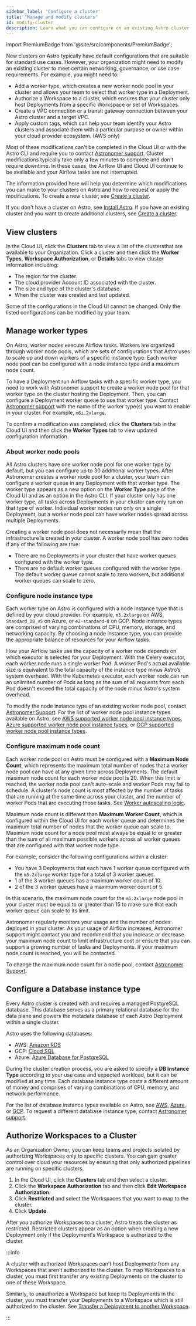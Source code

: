 ```yaml
---
sidebar_label: 'Configure a cluster'
title: "Manage and modify clusters"
id: modify-cluster
description: Learn what you can configure on an existing Astro cluster.
---
```


import PremiumBadge from '@site/src/components/PremiumBadge';

New clusters on Astro typically have default configurations that are suitable for standard use cases. However, your organization might need to modify an existing cluster to meet certain networking, governance, or use case requirements. For example, you might need to:

- Add a worker type, which creates a new worker node pool in your cluster and allows your team to select that worker type in a Deployment.
- Authorize a Workspace to a cluster, which ensures that your cluster only host Deployments from a specific Workspace or set of Workspaces.
- Create a VPC connection or a transit gateway connection between your Astro cluster and a target VPC.
- Apply custom tags, which can help your team identify your Astro clusters and associate them with a particular purpose or owner within your cloud provider ecosystem. (AWS only)

Most of these modifications can't be completed in the Cloud UI or with the Astro CLI and require you to contact [Astronomer support](https://support.astronomer.io). Cluster modifications typically take only a few minutes to complete and don't require downtime. In these cases, the Airflow UI and Cloud UI continue to be available and your Airflow tasks are not interrupted.

The information provided here will help you determine which modifications you can make to your clusters on Astro and how to request or apply the modifications. To create a new cluster, see [Create a cluster](create-cluster.md).

If you don't have a cluster on Astro, see [Install Astro](https://docs.astronomer.io/astro/category/install-astro). If you have an existing cluster and you want to create additional clusters, see [Create a cluster](create-cluster.md).

## View clusters

In the Cloud UI, click the **Clusters** tab to view a list of the clustersthat are available to your Organization. Click a cluster and then click the **Worker Types**, **Workspace Authorization**, or **Details** tabs to view cluster information including:

- The region for the cluster.
- The cloud provider Account ID associated with the cluster.
- The size and type of the cluster's database.
- When the cluster was created and last updated.

Some of the configurations in the Cloud UI cannot be changed. Only the listed configurations can be modified by your team.

## Manage worker types

On Astro, worker nodes execute Airflow tasks. Workers are organized through worker node pools, which are sets of configurations that Astro uses to scale up and down workers of a specific instance type. Each worker node pool can be configured with a node instance type and a maximum node count. 

To have a Deployment run Airflow tasks with a specific worker type, you need to work with Astronomer support to create a worker node pool for that worker type on the cluster hosting the Deployment. Then, you can configure a Deployment worker queue to use that worker type. Contact [Astronomer support](https://support.astronomer.io) with the name of the worker type(s) you want to enable in your cluster. For example, `m6i.2xlarge`.

To confirm a modification was completed, click the **Clusters** tab in the Cloud UI and then click the **Worker Types** tab to view updated configuration information.

### About worker node pools

All Astro clusters have one worker node pool for one worker type by default, but you can configure up to 30 additional worker types. After Astronomer creates a worker node pool for a cluster, your team can configure a worker queue in any Deployment with that worker type. The worker type appears as a new option on the **Worker Type** page of the Cloud UI and as an option in the Astro CLI. If your cluster only has one worker type, all tasks across Deployments in your cluster can only run on that type of worker. Individual worker nodes run only on a single Deployment, but a worker node pool can have worker nodes spread across multiple Deployments.

Creating a worker node pool does not necessarily mean that the infrastructure is created in your cluster. A worker node pool has zero nodes if any of the following are true:

- There are no Deployments in your cluster that have worker queues configured with the worker type.
- There are no default worker queues configured with the worker type. The default worker queue cannot scale to zero workers, but additional worker queues can scale to zero.


### Configure node instance type

Each worker type on Astro is configured with a node instance type that is defined by your cloud provider. For example, `m5.2xlarge` on AWS, `Standard_D8_v5` on Azure, or `e2-standard-8` on GCP. Node instance types are comprised of varying combinations of CPU, memory, storage, and networking capacity. By choosing a node instance type, you can provide the appropriate balance of resources for your Airflow tasks.

How your Airflow tasks use the capacity of a worker node depends on which executor is selected for your Deployment. With the Celery executor, each worker node runs a single worker Pod. A worker Pod's actual available size is equivalent to the total capacity of the instance type minus Astro’s system overhead. With the Kubernetes executor, each worker node can run an unlimited number of Pods as long as the sum of all requests from each Pod doesn't exceed the total capacity of the node minus Astro's system overhead.

To modify the node instance type of an existing worker node pool, contact [Astronomer Support](https://cloud.support.astronomer.io). For the list of worker node pool instance types available on Astro, see [AWS supported worker node pool instance types](resource-reference-aws.md#supported-worker-node-pool-instance-types), [Azure supported worker node pool instance types](resource-reference-azure.md#supported-worker-node-pool-instance-types), or [GCP supported worker node pool instance types](resource-reference-gcp.md#supported-worker-node-pool-instance-types).

### Configure maximum node count

Each worker node pool on Astro must be configured with a **Maximum Node Count**, which represents the maximum total number of nodes that a worker node pool can have at any given time across Deployments. The default maximum node count for each worker node pool is 20. When this limit is reached, the worker node pool can't auto-scale and worker Pods may fail to schedule. A cluster's node count is most affected by the number of tasks that are running at the same time across your cluster, and the number of worker Pods that are executing those tasks. See [Worker autoscaling logic](configure-worker-queues.md#worker-autoscaling-logic).

Maximum node count is different than **Maximum Worker Count**, which is configured within the Cloud UI for each worker queue and determines the maximum total number of nodes that the worker queue can scale to. Maximum node count for a node pool must always be equal to or greater than the sum of all maximum possible workers across all worker queues that are configured with that worker node type.

For example, consider the following configurations within a cluster:

- You have 3 Deployments that each have 1 worker queue configured with the `m5.2xlarge` worker type for a total of 3 worker queues.
- 1 of the 3 worker queues has a maximum worker count of 10.
- 2 of the 3 worker queues have a maximum worker count of 5.

In this scenario, the maximum node count for the `m5.2xlarge` node pool in your cluster must be equal to or greater than 15 to make sure that each worker queue can scale to its limit.

Astronomer regularly monitors your usage and the number of nodes deployed in your cluster. As your usage of Airflow increases, Astronomer support might contact you and recommend that you increase or decrease your maximum node count to limit infrastructure cost or ensure that you can support a growing number of tasks and Deployments. If your maximum node count is reached, you will be contacted.

To change the maximum node count for a node pool, contact [Astronomer Support](https://cloud.astronomer.io/support).

## Configure a Database instance type

Every Astro cluster is created with and requires a managed PostgreSQL database. This database serves as a primary relational database for the data plane and powers the metadata database of each Astro Deployment within a single cluster.

Astro uses the following databases:

- AWS: [Amazon RDS](https://aws.amazon.com/rds/)
- GCP: [Cloud SQL](https://cloud.google.com/sql)
- Azure: [Azure Database for PostgreSQL](https://azure.microsoft.com/en-us/products/postgresql/)

During the cluster creation process, you are asked to specify a **DB Instance Type** according to your use case and expected workload, but it can be modified at any time. Each database instance type costs a different amount of money and comprises of varying combinations of CPU, memory, and network performance.

For the list of database instance types available on Astro, see [AWS](resource-reference-aws.md#rds-instance-type), [Azure](resource-reference-azure.md#db-instance-type), or [GCP](resource-reference-gcp.md#db-instance-type). To request a different database instance type, contact [Astronomer support](https://cloud.astronomer.io/support).

## Authorize Workspaces to a Cluster

<PremiumBadge />

As an Organization Owner, you can keep teams and projects isolated by authorizing Workspaces only to specific clusters. You can gain greater control over cloud your resources by ensuring that only authorized pipelines are running on specific clusters.

1. In the Cloud UI, click the **Clusters** tab and then select a cluster.
2. Click the **Workspace Authorization** tab and then click **Edit Workspace Authorization**.
3. Click **Restricted** and select the Workspaces that you want to map to the cluster. 
4. Click **Update**.

After you authorize Workspaces to a cluster, Astro treats the cluster as restricted. Restricted clusters appear as an option when creating a new Deployment only if the Deployment's Workspace is authorized to the cluster. 

:::info 

A cluster with authorized Workspaces can't host Deployments from any Workspaces that aren't authorized to the cluster. To map Workspaces to a cluster, you must first transfer any existing Deployments on the cluster to one of these Workspace.

Similarly, to unauthorize a Workspace but keep its Deployments in the cluster, you must transfer your Deployments to a Workspace which is still authorized to the cluster. See [Transfer a Deployment to another Workspace](configure-deployment-resources.md#transfer-a-deployment-to-another-workspace).

:::
